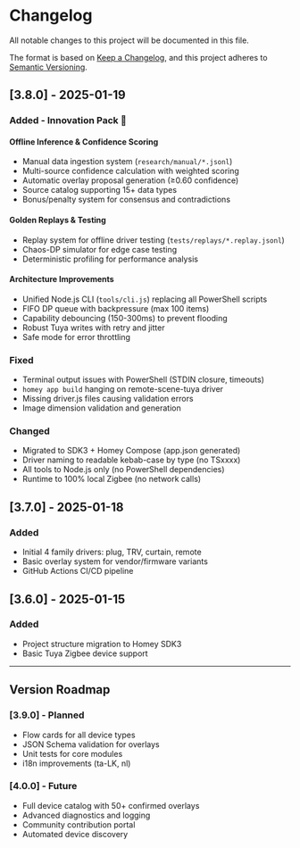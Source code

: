 # Changelog

All notable changes to this project will be documented in this file.

The format is based on [Keep a Changelog](https://keepachangelog.com/en/1.0.0/),
and this project adheres to [Semantic Versioning](https://semver.org/spec/v2.0.0.html).

## [3.8.0] - 2025-01-19

### Added - Innovation Pack 🚀

#### Offline Inference & Confidence Scoring
- Manual data ingestion system (`research/manual/*.jsonl`)
- Multi-source confidence calculation with weighted scoring
- Automatic overlay proposal generation (≥0.60 confidence)
- Source catalog supporting 15+ data types
- Bonus/penalty system for consensus and contradictions

#### Golden Replays & Testing
- Replay system for offline driver testing (`tests/replays/*.replay.jsonl`)
- Chaos-DP simulator for edge case testing
- Deterministic profiling for performance analysis

#### Architecture Improvements
- Unified Node.js CLI (`tools/cli.js`) replacing all PowerShell scripts
- FIFO DP queue with backpressure (max 100 items)
- Capability debouncing (150-300ms) to prevent flooding
- Robust Tuya writes with retry and jitter
- Safe mode for error throttling

### Fixed
- Terminal output issues with PowerShell (STDIN closure, timeouts)
- `homey app build` hanging on remote-scene-tuya driver
- Missing driver.js files causing validation errors
- Image dimension validation and generation

### Changed
- Migrated to SDK3 + Homey Compose (app.json generated)
- Driver naming to readable kebab-case by type (no TSxxxx)
- All tools to Node.js only (no PowerShell dependencies)
- Runtime to 100% local Zigbee (no network calls)

## [3.7.0] - 2025-01-18

### Added
- Initial 4 family drivers: plug, TRV, curtain, remote
- Basic overlay system for vendor/firmware variants
- GitHub Actions CI/CD pipeline

## [3.6.0] - 2025-01-15

### Added
- Project structure migration to Homey SDK3
- Basic Tuya Zigbee device support

---

## Version Roadmap

### [3.9.0] - Planned
- Flow cards for all device types
- JSON Schema validation for overlays
- Unit tests for core modules
- i18n improvements (ta-LK, nl)

### [4.0.0] - Future
- Full device catalog with 50+ confirmed overlays
- Advanced diagnostics and logging
- Community contribution portal
- Automated device discovery